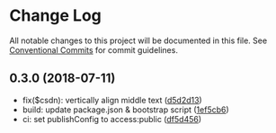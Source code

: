 # Change Log

All notable changes to this project will be documented in this file.
See [Conventional Commits](https://conventionalcommits.org) for commit guidelines.

<a name="0.3.0"></a>
## 0.3.0 (2018-07-11)

* fix($csdn): vertically align middle text ([d5d2d13](https://github.com/ulivz/vue-foldable/commit/d5d2d13))
* build: update package.json & bootstrap script ([1ef5cb6](https://github.com/ulivz/vue-foldable/commit/1ef5cb6))
* ci: set publishConfig to access:public ([df5d456](https://github.com/ulivz/vue-foldable/commit/df5d456))
